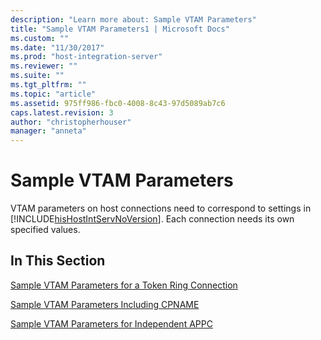 ```yaml
---
description: "Learn more about: Sample VTAM Parameters"
title: "Sample VTAM Parameters1 | Microsoft Docs"
ms.custom: ""
ms.date: "11/30/2017"
ms.prod: "host-integration-server"
ms.reviewer: ""
ms.suite: ""
ms.tgt_pltfrm: ""
ms.topic: "article"
ms.assetid: 975ff986-fbc0-4008-8c43-97d5089ab7c6
caps.latest.revision: 3
author: "christopherhouser"
manager: "anneta"
---
```

# Sample VTAM Parameters
VTAM parameters on host connections need to correspond to settings in [!INCLUDE[hisHostIntServNoVersion](../includes/hishostintservnoversion-md.md)]. Each connection needs its own specified values.  
  
## In This Section  
 [Sample VTAM Parameters for a Token Ring Connection](../core/sample-vtam-parameters-for-a-token-ring-connection2.md)  
  
 [Sample VTAM Parameters Including CPNAME](../core/sample-vtam-parameters-including-cpname1.md)  
  
 [Sample VTAM Parameters for Independent APPC](../core/sample-vtam-parameters-for-independent-appc1.md)
